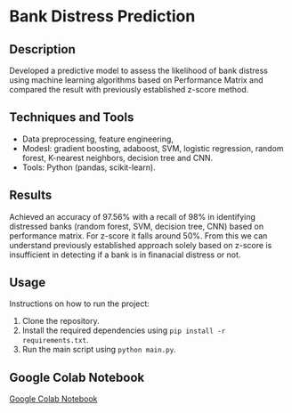 # Bank Distress Prediction

## Description
Developed a predictive model to assess the likelihood of bank distress using machine learning algorithms based on Performance Matrix and compared the result with previously established z-score method.

## Techniques and Tools
- Data preprocessing, feature engineering,
- Modesl: gradient boosting, adaboost, SVM, logistic regression, random forest, K-nearest neighbors, decision tree and CNN.
- Tools: Python (pandas, scikit-learn).

## Results
Achieved an accuracy of 97.56% with a recall of 98% in identifying distressed banks (random forest, SVM, decision tree, CNN) based on performance matrix. For z-score it falls around 50%. From this we can understand previously established approach solely based on z-score is insufficient in detecting if a bank is in finanacial distress or not.

## Usage
Instructions on how to run the project:
1. Clone the repository.
2. Install the required dependencies using `pip install -r requirements.txt`.
3. Run the main script using `python main.py`.

## Google Colab Notebook
[Google Colab Notebook](https:/colab.research.google.com/drive/11Y7IiBt3fiE0obpdDUig-7l9zLYdYaQg?usp=sharing)
